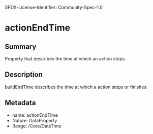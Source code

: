 SPDX-License-Identifier: Community-Spec-1.0

# actionEndTime

## Summary

Property that describes the time at which an action stops.

## Description
buildEndTime describes the time at which a action stops or finishes.
## Metadata
- name: actionEndTime
- Nature: DataProperty
- Range: /Core/DateTime
